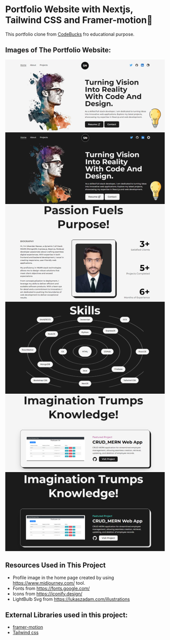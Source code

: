 # Portfolio Website with Nextjs, Tailwind CSS and Framer-motion🌟

This portfolio clone from [CodeBucks](https://github.com/codebucks27/Next.js-Developer-Portfolio-Starter-Code) fro educational purpose.

## Images of The Portfolio Website:

<img src="./WebImages/HomeLight.PNG" alt="homeLight">
<img src="./WebImages/HomeDark.PNG" alt="homeLight">
<img src="./WebImages/About.png" alt="about">
<img src="./WebImages/Skills.png" alt="skills">
<img src="./WebImages/Projects.png" alt="projectsLight">
<img src="./WebImages/ProjectsDark.png" alt="projectsDark">

## Resources Used in This Project

- Profile image in the home page created by using https://www.midjourney.com/ tool.
- Fonts from https://fonts.google.com/ <br />
- Icons from https://iconify.design/ <br />
- LightBulb Svg from https://lukaszadam.com/illustrations <br />

## External Libraries used in this project:

- [framer-motion](https://www.framer.com/motion/) <br />
- [Tailwind css](https://tailwindcss.com/) <br />
